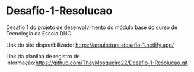# Desafio-1-Resolucao
Desafio 1 do projeto de desenvolvimento do módulo base do curso de Tecnologia da Escola DNC.

Link do site disponibilizado: https://arquitetura-desafio-1.netlify.app/

Link da planilha de registro de informação:https://github.com/ThayMosqueiro22/Desafio-1-Resolucao.git
